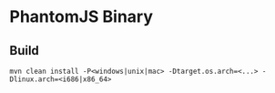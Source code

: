 PhantomJS Binary
========

Build
--------

    mvn clean install -P<windows|unix|mac> -Dtarget.os.arch=<...> -Dlinux.arch=<i686|x86_64>